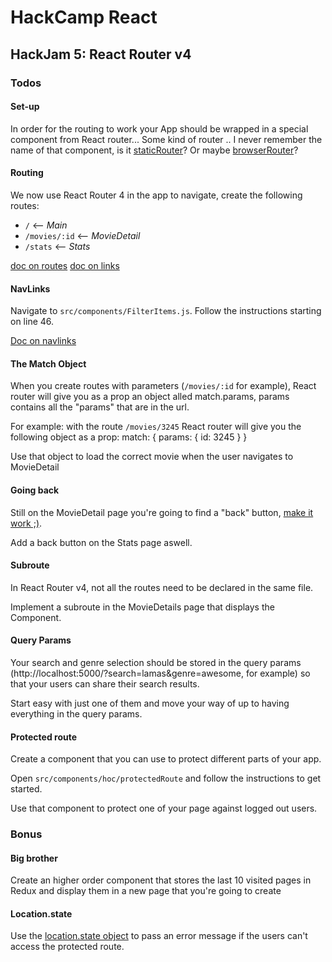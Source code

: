 # HackCamp React

## HackJam 5: React Router v4
### Todos
#### Set-up
In order for the routing to work your App should be wrapped in a special component from React router... Some kind of router .. I never remember the name of that component, is it [staticRouter](https://github.com/ReactTraining/react-router/blob/master/packages/react-router/docs/api/StaticRouter.md)? Or maybe [browserRouter](https://github.com/ReactTraining/react-router/blob/master/packages/react-router-dom/docs/api/BrowserRouter.md)?

#### Routing
We now use React Router 4 in the app to navigate, create the following routes:
- `/` <-- *Main*
- `/movies/:id` <-- *MovieDetail*
- `/stats` <-- *Stats*

[doc on routes](https://github.com/ReactTraining/react-router/blob/master/packages/react-router/docs/api/Route.md)
[doc on links](https://github.com/ReactTraining/react-router/blob/master/packages/react-router-dom/docs/api/Link.md)

#### NavLinks
Navigate to `src/components/FilterItems.js`. Follow the instructions starting on line 46.

[Doc on navlinks](https://github.com/ReactTraining/react-router/blob/master/packages/react-router-dom/docs/api/NavLink.md)

#### The Match Object
When you create routes with parameters (`/movies/:id` for example), React router will give you as a prop an object alled match.params, params contains all the "params" that are in the url.

For example: with the route `/movies/3245` React router will give you the following object as a prop:
match: {
  params: {
    id: 3245
  }
}

Use that object to load the correct movie when the user navigates to MovieDetail

#### Going back
Still on the MovieDetail page you're going to find a "back" button, [make it work ;)](https://github.com/ReactTraining/react-router/blob/master/packages/react-router/docs/api/history.md).

Add a back button on the Stats page aswell.

#### Subroute
In React Router v4, not all the routes need to be declared in the same file.

Implement a subroute in the MovieDetails page that displays the *__<MovieComments />__* Component.

#### Query Params
Your search and genre selection should be stored in the query params (http://localhost:5000/?search=lamas&genre=awesome, for example) so that your users can share their search results.

Start easy with just one of them and move your way of up to having everything in the query params.

#### Protected route
Create a component that you can use to protect different parts of your app.

Open `src/components/hoc/protectedRoute` and follow the instructions to get started.

Use that component to protect one of your page against logged out users.

### Bonus
#### Big brother
Create an higher order component that stores the last 10 visited pages in Redux and display them in a new page that you're going to create

#### Location.state
Use the [location.state object](https://github.com/ReactTraining/react-router/blob/master/packages/react-router/docs/api/location.md) to pass an error message if the users can't access the protected route.
